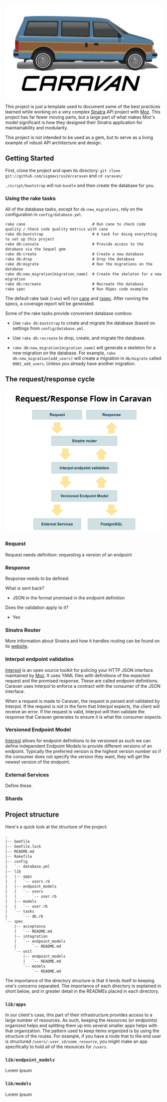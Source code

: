 ![Caravan](caravan_logo.png)

This project is just a template used to document some of the best practices
learned while working on a very complex [Sinatra][sinatra] API project with
[Moz][].  This project has far fewer moving parts, but a large part of
what makes Moz's model significant is how they designed their Sinatra
application for maintainability and modularity.

This project is not intended to be used as a gem, but to serve as a living
example of robust API architecture and design.

## Getting Started

First, clone the project and open its directory: `git clone
git://github.com/sigmavirus24/caravan` and `cd caravan/`

`./script/bootstrap` will run `bundle` and then create the database for you.

### Using the rake tasks

All of the database tasks, except for `db:new_migrations`, rely on the
configuration in `config/database.yml`.

    rake cane                              # Run cane to check code quality / Check code quality metrics with cane
    rake db:bootstrap                      # A task for doing everything to set up this project
    rake db:console                        # Provide access to the database via the Sequel gem
    rake db:create                         # Create a new database
    rake db:drop                           # Drop the database
    rake db:migrate                        # Run the migrations on the database
    rake db:new_migration[migration_name]  # Create the skeleton for a new migration
    rake db:recreate                       # Recreate the database
    rake spec                              # Run RSpec code examples

The default rake task (`rake`) will run [cane](https://github.com/square/cane)
and [rspec](https://github.com/rspec/rspec).  After running the specs, a
coverage report will be generated.

Some of the rake tasks provide convenient database combos:

* Use `rake db:bootstrap` to create and migrate the database (based on
  settings from `config/database.yml`.

* Use `rake db:recreate` to drop, create, and migrate the database.

* `rake db:new_migration[migration_name]` will generate a skeleton for a new
  migration on the database. For example, `rake db:new_migration[add_users]`
  will create a migration in `db/migrate` called `0001_add_users`. Unless you
  already have another migration.

## The request/response cycle

![Flow graph](caravan_diagram.png)

### Request

Request needs definition: requesting a version of an endpoint

### Response

Response needs to be defined:

What is sent back?

- JSON in the format promised in the endpoint definition

Does the validation apply to it?

- Yes

### Sinatra Router

More information about Sinatra and how it handles routing can be found on its
[website][sinatra].

### Interpol endpoint validation

[Interpol][] is an open source toolkit for policing your HTTP JSON interface
maintained by [Moz][]. It uses YAML files with definitions of the expected
request and the promised response. These are called endpoint definitions.
Caravan uses Interpol to enforce a contract with the consumer of the JSON
interface.

When a request is made to Caravan, the request is parsed and validated by
Interpol. If the request is not in the form that Interpol expects, the
client will receive an error. If the request is valid, Interpol will then
validate the response that Caravan generates to ensure it is what the consumer
expects.

### Versioned Endpoint Model

[Interpol][] allows for endpoint definitions to be versioned as such we can
define independent Endpoint Models to provide different versions of an
endpoint. Typically the preferred version is the highest version number so if
the consumer does not specify the version they want, they will get the newest
version of the endpoint.

### External Services

Define these.

### Shards

## Project structure

Here's a quick look at the structure of the project:

    .
    |-- Gemfile
    |-- Gemfile.lock
    |-- README.md
    |-- Rakefile
    |-- config
    |   `-- database.yml
    |-- lib
    |   |-- apps
    |   |   `-- users.rb
    |   |-- endpoint_models
    |   |   `-- users
    |   |       `-- user.rb
    |   |-- models
    |   |   `-- user.rb
    |   `-- tasks
    |       `-- db.rb
    `-- spec
        |-- acceptance
        |   `-- README.md
        |-- integration
        |   `-- endpoint_models
        |       `-- README.md
        `-- unit
            |-- endpoint_models
            |   `-- README.md
            `-- models
                `-- README.md


The importance of the directory structure is that it lends itself to keeping
one's concerns separated. The importance of each directory is explained in
short below, and in greater detail in the READMEs placed in each directory.

### `lib/apps`

In our client's case, this part of their infrastructure provides access to a
large number of resources. As such, keeping the resources (or endpoints)
organized helps and splitting them up into several smaller apps helps with
that organization. The pattern used to keep items organized is by using the
structure of the routes. For example, if you have a route that to the end user
is structured `/users/:user_id/some_resource`, you might make an app
specifically to hold all of the resources for `/users`.

### `lib/endpoint_models`

Lorem ipsum

### `lib/models`

Lorem ipsum

[sinatra]: http://sinatrarb.com/
[Moz]: http://moz.com/
[Interpol]: https://github.com/seomoz/interpol
